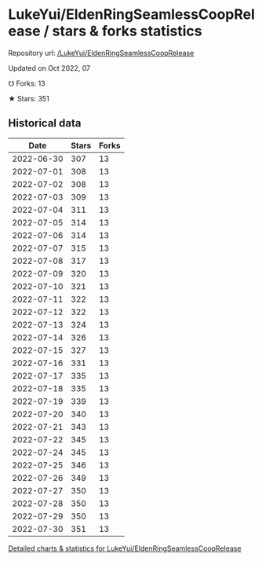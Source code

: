 # LukeYui/EldenRingSeamlessCoopRelease / stars & forks statistics

Repository url: [/LukeYui/EldenRingSeamlessCoopRelease](https://github.com/LukeYui/EldenRingSeamlessCoopRelease)

Updated on Oct 2022, 07

☋ Forks: 13

★ Stars: 351

## Historical data
| Date | Stars | Forks |
|------|-------|-------|
| 2022-06-30 | 307 | 13 | 
| 2022-07-01 | 308 | 13 | 
| 2022-07-02 | 308 | 13 | 
| 2022-07-03 | 309 | 13 | 
| 2022-07-04 | 311 | 13 | 
| 2022-07-05 | 314 | 13 | 
| 2022-07-06 | 314 | 13 | 
| 2022-07-07 | 315 | 13 | 
| 2022-07-08 | 317 | 13 | 
| 2022-07-09 | 320 | 13 | 
| 2022-07-10 | 321 | 13 | 
| 2022-07-11 | 322 | 13 | 
| 2022-07-12 | 322 | 13 | 
| 2022-07-13 | 324 | 13 | 
| 2022-07-14 | 326 | 13 | 
| 2022-07-15 | 327 | 13 | 
| 2022-07-16 | 331 | 13 | 
| 2022-07-17 | 335 | 13 | 
| 2022-07-18 | 335 | 13 | 
| 2022-07-19 | 339 | 13 | 
| 2022-07-20 | 340 | 13 | 
| 2022-07-21 | 343 | 13 | 
| 2022-07-22 | 345 | 13 | 
| 2022-07-24 | 345 | 13 | 
| 2022-07-25 | 346 | 13 | 
| 2022-07-26 | 349 | 13 | 
| 2022-07-27 | 350 | 13 | 
| 2022-07-28 | 350 | 13 | 
| 2022-07-29 | 350 | 13 | 
| 2022-07-30 | 351 | 13 | 


[Detailed charts & statistics for LukeYui/EldenRingSeamlessCoopRelease](https://reviewgithub.com/rep/LukeYui/EldenRingSeamlessCoopRelease)
